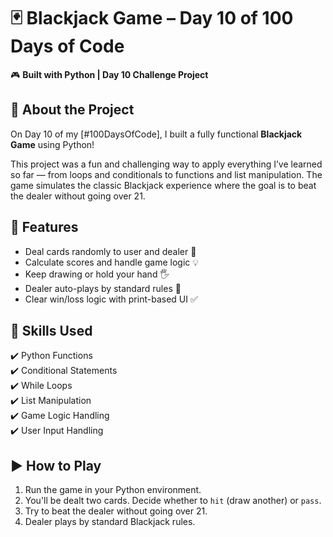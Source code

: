 # 🃏 Blackjack Game – Day 10 of 100 Days of Code

🎮 **Built with Python | Day 10 Challenge Project**


## 🎯 About the Project

On Day 10 of my [#100DaysOfCode], I built a fully functional **Blackjack Game** using Python!

This project was a fun and challenging way to apply everything I’ve learned so far — from loops and conditionals to functions and list manipulation. The game simulates the classic Blackjack experience where the goal is to beat the dealer without going over 21.

## 🚀 Features

- Deal cards randomly to user and dealer 🎲
- Calculate scores and handle game logic 💡
- Keep drawing or hold your hand 🖐️
- Dealer auto-plays by standard rules 🧠
- Clear win/loss logic with print-based UI ✅


## 🧠 Skills Used

✔️ Python Functions  
✔️ Conditional Statements  
✔️ While Loops  
✔️ List Manipulation  
✔️ Game Logic Handling  
✔️ User Input Handling  

## ▶️ How to Play

1. Run the game in your Python environment.
2. You'll be dealt two cards. Decide whether to `hit` (draw another) or `pass`.
3. Try to beat the dealer without going over 21.
4. Dealer plays by standard Blackjack rules.
